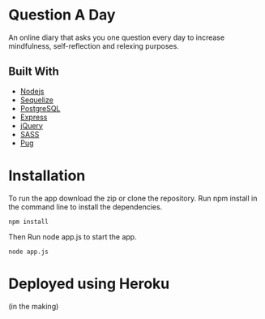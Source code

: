 # Question A Day
An online diary that asks you one question every day to increase mindfulness, self-reflection and relexing purposes. 

## Built With

* [Nodejs](https://nodejs.org/en/docs/)
* [Sequelize](http://docs.sequelizejs.com/en/v3/) 
* [PostgreSQL](https://www.postgresql.org/docs/) 
* [Express](https://expressjs.com/en/api.html/)
* [jQuery](http://jquery.com/) 
* [SASS](http://sass-lang.com/guide/) 
* [Pug](https://pugjs.org/api/getting-started.html)


# Installation

To run the app download the zip or clone the repository.
Run npm install in the command line to install the dependencies. 
```
npm install 
```
Then Run node app.js to start the app.
```
node app.js
```

# Deployed using Heroku
(in the making)
